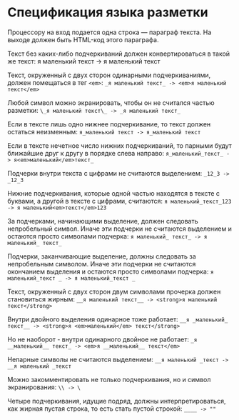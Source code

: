 ﻿# Спецификация языка разметки

Процессору на вход подается одна строка — параграф текста. 
На выходе должен быть HTML-код этого параграфа.

Текст без каких-либо подчеркиваний должен конвертироваться в такой же текст:
я маленький текст -> я маленький текст

Текст, окруженный с двух сторон одинарными подчеркиваниями, должен помещаться в тег `<em>`:
`_я маленький текст_ -> <em>я маленький текст</em>`

Любой символ можно экранировать, чтобы он не считался частью разметки:
`\_я маленький текст\_ -> _я маленький текст_`

Если в тексте лишь одно нижнее подчеркивание, то текст должен остаться неизменным:
`я_маленький текст -> я_маленький текст`

Если в тексте нечетное число нижних подчеркиваний, то парными будут ближайшие друг к другу
в порядке слева направо:
`я_маленький_текст_ -> я<em>маленький</em>текст_`

Подчерки внутри текста c цифрами не считаются выделением:
`_12_3 -> _12_3`

Нижние подчеркивания, которые одной частью находятся в тексте с буквами,
а другой в тексте с цифрами, считаются:
`я маленький_текст_123 -> я маленький<em>текст</em>123`

За подчерками, начинающими выделение, должен следовать непробельный символ.
Иначе эти подчерки не считаются выделением и остаются просто символами подчерка:
`я маленький_ текст_ -> я маленький_ текст_`

Подчерки, заканчивающие выделение, должны следовать за непробельным символом.
Иначе эти подчерки не считаются окончанием выделения и остаются просто символами подчерка:
`я маленький_текст _ -> я маленький_текст _`

Текст, окруженный с двух сторон двум символами прочерка должен становиться жирным:
`__я маленький текст__ -> <strong>я маленький текст</strong>`

Внутри двойного выделения одинарное тоже работает:
`__я _маленький_ текст__ -> <strong>я <em>маленький</em> текст</strong>`

Но не наоборот - внутри одинарного двойное не работает:
`_я __маленький__ текст_ -> <em>я __маленький__ текст</em>`

Непарные символы не считаются выделением:
`__я маленький _текст -> __я маленький _текст`

Можно закомментировать не только подчеркивания, но и символ экранирования:
`\\ -> \`

Четыре подчеркивания, идущие подряд, должны интерпретироваться,
как жирная пустая строка, то есть стать пустой строкой:
`____ -> ""`


